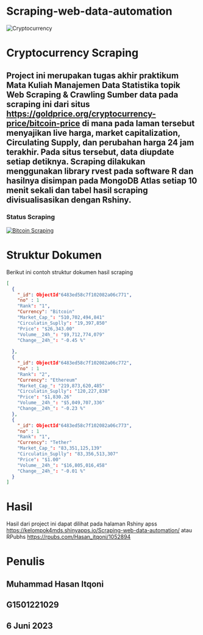 # Scraping-web-data-automation
![Cryptocurrency](https://cdn.wccftech.com/wp-content/uploads/2017/10/cryptojacking-2.jpg)
# Cryptocurrency Scraping

## Project ini merupakan tugas akhir praktikum Mata Kuliah Manajemen Data Statistika topik Web Scraping & Crawling Sumber data pada scraping ini dari situs https://goldprice.org/cryptocurrency-price/bitcoin-price di mana pada laman tersebut menyajikan live harga, market capitalization, Circulating Supply, dan perubahan harga 24 jam terakhir. Pada situs tersebut, data diupdate setiap detiknya. Scraping dilakukan menggunakan library rvest pada software R dan hasilnya disimpan pada MongoDB Atlas setiap 10 menit sekali dan tabel hasil scraping divisualisasikan dengan Rshiny.

### Status Scraping
[![Bitcoin Scraping](https://github.com/itqonihsn/Scraping-web-data-automation/actions/workflows/bitcoin_scrape.yml/badge.svg)](https://github.com/itqonihsn/Scraping-web-data-automation/actions/workflows/bitcoin_scrape.yml)

# Struktur Dokumen
Berikut ini contoh struktur dokumen hasil scraping
```json
[
  {
    "_id": ObjectId"6483ed58c7f102082a06c771",
    "no" : 1
    "Rank": "1",
    "Currency": "Bitcoin"
    "Market_Cap_": "510,702,494,841"
    "Circulatin_Suplly": "19,397,850"
    "Price": "$26,343.00"
    "Volume__24h_": "$9,712,774,079"
    "Change__24h_": "-0.45 %"
    
  },
  {
    "_id": ObjectId"6483ed58c7f102082a06c772",
    "no" : 1
    "Rank": "2",
    "Currency": "Ethereum"
    "Market_Cap_": "219,873,620,485"
    "Circulatin_Suplly": "120,227,838"
    "Price": "$1,830.26"
    "Volume__24h_": "$5,049,707,336"
    "Change__24h_": "-0.23 %"
  },
  {
    "_id": ObjectId"6483ed58c7f102082a06c773",
    "no" : 1
    "Rank": "1",
    "Currency": "Tether"
    "Market_Cap_": "83,351,125,139"
    "Circulatin_Suplly": "83,356,513,307"
    "Price": "$1.00"
    "Volume__24h_": "$16,805,016,458"
    "Change__24h_": "-0.01 %"
  }
]
```
# Hasil
Hasil dari project ini dapat dilihat pada halaman Rshiny apss https://kelompok4mds.shinyapps.io/Scraping-web-data-automation/ atau RPubhs
https://rpubs.com/Hasan_itqoni/1052894

# Penulis
## Muhammad Hasan Itqoni 
## G1501221029
## 6 Juni 2023

